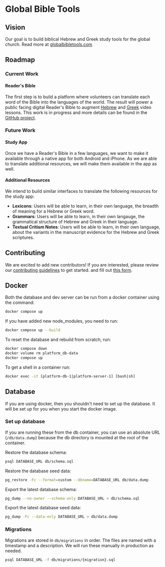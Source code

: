 # Global Bible Tools

## Vision

Our goal is to build biblical Hebrew and Greek study tools for the global church. Read more at [globalbibletools.com](https://globalbibletools.com)

## Roadmap

### Current Work

#### Reader's Bible
The first step is to build a platform where volunteers can translate each word of the Bible into the languages of the world.
The result will power a public facing digital Reader's Bible to augment [Hebrew](https://www.youtube.com/@AlephwithBeth) and [Greek](https://www.youtube.com/@AlphawithAngela) video lessons.
This work is in progress and more details can be found in the [GitHub project](https://github.com/orgs/globalbibletools/projects/1/views/1).

### Future Work

#### Study App
Once we have a Reader's Bible in a few languages, we want to make it available through a native app for both Android and iPhone.
As we are able to translate additional resources, we will make them available in the app as well.

#### Additional Resources
We intend to build similar interfaces to translate the following resources for the study app:
* **Lexicons**: Users will be able to learn, in their own language, the breadth of meaning for a Hebrew or Greek word.
* **Grammars**: Users will be able to learn, in their own langauge, the grammatical structure of Hebrew and Greek in their language.
* **Textual Critism Notes**: Users will be able to learn, in their own language, about the variants in the manuscript evidence for the Hebrew and Greek scriptures.

## Contributing

We are excited to add new contributors! If you are interested, 
please review our [contributing guidelines](https://github.com/globalbibletools/platform/blob/main/.github/CONTRIBUTING.md) to get started.
and fill out [this form](https://enormous-square-660.notion.site/1468e90207d68038b9e5f22949d40b87?pvs=105).

## Docker

Both the database and dev server can be run from a docker container using the command:
```bash
docker compose up
```

If you have added new node_modules, you need to run:
```bash
docker compose up --build
```

To reset the database and rebuild from scratch, run:
```bash
docker compose down
docker volume rm platform_db-data
docker compose up
```

To get a shell in a container run:
```bash
docker exec -it [platform-db-1|platform-server-1] [bash|sh]
```

## Database

If you are using docker, then you shouldn't need to set up the database.
It will be set up for you when you start the docker image.

### Set up database

If you are running these from the db container, you can use an absolute URL (`/db/data.dump`) because the db directory is mounted at the root of the container.

Restore the database schema:
```bash
psql DATABASE_URL db/schema.sql
```

Restore the database seed data:
```bash
pg_restore -Fc --format=custom --dbname=DATABASE_URL db/data.dump
```

Export the latest database schema:
```bash
pg_dump --no-owner --schema-only DATABASE_URL > db/schema.sql
```

Export the latest database seed data:
```bash
pg_dump -Fc --data-only DATABASE_URL > db/data.dump
```

### Migrations

Migrations are stored in `db/migrations` in order. The files are named with a timestamp and a description.
We will run these manually in production as needed.

```bash
psql DATABASE_URL -f db/migrations/{migration}.sql
```

